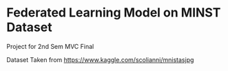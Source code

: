 # Federated Learning Model on MINST Dataset
Project for 2nd Sem MVC Final

Dataset Taken from https://www.kaggle.com/scolianni/mnistasjpg

